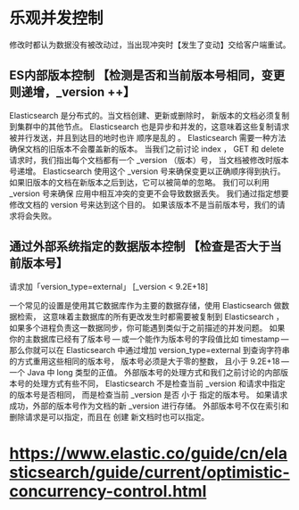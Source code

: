 # 乐观并发控制

修改时都认为数据没有被改动过，当出现冲突时【发生了变动】交给客户端重试。

## ES内部版本控制 【检测是否和当前版本号相同，变更则递增，_version ++】
Elasticsearch 是分布式的。当文档创建、更新或删除时， 新版本的文档必须复制到集群中的其他节点。
Elasticsearch 也是异步和并发的，这意味着这些复制请求被并行发送，并且到达目的地时也许 顺序是乱的 。 
Elasticsearch 需要一种方法确保文档的旧版本不会覆盖新的版本。
当我们之前讨论 index ， GET 和 delete 请求时，我们指出每个文档都有一个 _version （版本）号，
当文档被修改时版本号递增。 Elasticsearch 使用这个 _version 号来确保变更以正确顺序得到执行。
如果旧版本的文档在新版本之后到达，它可以被简单的忽略。
我们可以利用 _version 号来确保 应用中相互冲突的变更不会导致数据丢失。
我们通过指定想要修改文档的 version 号来达到这个目的。 如果该版本不是当前版本号，我们的请求将会失败。

## 通过外部系统指定的数据版本控制 【检查是否大于当前版本号】
请求加「version_type=external」 [_version < 9.2E+18]

一个常见的设置是使用其它数据库作为主要的数据存储，使用 Elasticsearch 做数据检索， 
这意味着主数据库的所有更改发生时都需要被复制到 Elasticsearch ，
如果多个进程负责这一数据同步，你可能遇到类似于之前描述的并发问题。
如果你的主数据库已经有了版本号 — 或一个能作为版本号的字段值比如 timestamp — 那么你就可以在 
Elasticsearch 中通过增加 version_type=external 到查询字符串的方式重用这些相同的版本号， 
版本号必须是大于零的整数， 且小于 9.2E+18 — 一个 Java 中 long 类型的正值。
外部版本号的处理方式和我们之前讨论的内部版本号的处理方式有些不同， Elasticsearch 
不是检查当前 _version 和请求中指定的版本号是否相同， 而是检查当前 _version 是否 小于 指定的版本号。
如果请求成功，外部的版本号作为文档的新 _version 进行存储。
外部版本号不仅在索引和删除请求是可以指定，而且在 创建 新文档时也可以指定。





# https://www.elastic.co/guide/cn/elasticsearch/guide/current/optimistic-concurrency-control.html